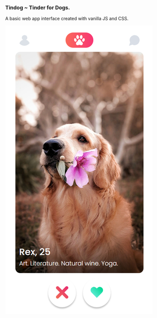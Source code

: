 ### Tindog ~ Tinder for Dogs.

A basic web app interface created with vanilla JS and CSS.

![App](/images/tindog.png)